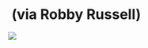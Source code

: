 <!--
id: 49514149
link: http://tumblr.atmos.org/post/49514149/via-robby-russell
slug: via-robby-russell
date: Tue Sep 09 2008 22:45:34 GMT-0700 (PDT)
publish: 2008-09-09
tags: 
title:  (via Robby Russell)
-->


 (via Robby Russell)
====================

![](http://31.media.tumblr.com/ZyX8Upfyndp2ooengdVwEnpV_400.jpg)


